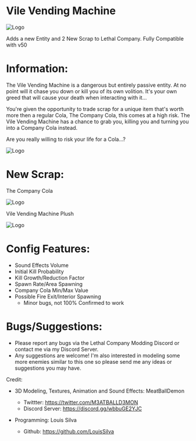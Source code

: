 # Vile Vending Machine
![Logo](https://i.imgur.com/LinyoYH.gif)

Adds a new Entity and 2 New Scrap to Lethal Company.
Fully Compatible with v50


# Information:
The Vile Vending Machine is a dangerous but entirely passive entity. At no point will it chase you down or kill you of its own volition.
It's your own greed that will cause your death when interacting with it...

You're given the opportunity to trade scrap for a unique item that's worth more then a regular Cola, The Company Cola, this comes at a high risk. The Vile Vending Machine has a chance to grab you, killing you and turning you into a Company Cola instead.

Are you really willing to risk your life for a Cola...?

![Logo](https://i.imgur.com/6KvkQEl.png)

# New Scrap:

The Company Cola

![Logo](https://i.imgur.com/l4LItxo.png)

Vile Vending Machine Plush

![Logo](https://i.imgur.com/ZX31qSS.png)


# Config Features:
- Sound Effects Volume
- Initial Kill Probability
- Kill Growth/Reduction Factor
- Spawn Rate/Area Spawning
- Company Cola Min/Max Value
- Possible Fire Exit/Interior Spawning
	+ Minor bugs, not 100% Confirmed to work

# Bugs/Suggestions:
- Please report any bugs via the Lethal Company Modding Discord or contact me via my Discord Server.
- Any suggestions are welcome! I'm also interested in modeling some more enemies similar to this one so please send me any ideas or suggestions you may have.

Credit:
- 3D Modeling, Textures, Animation and Sound Effects: MeatBallDemon
	+ Twittter: https://twitter.com/M3ATBALLD3MON
	+ Discord Server: https://discord.gg/wbbuGE2YJC

- Programming: Louis Silva
	+ Github: https://github.com/LouisSilva

